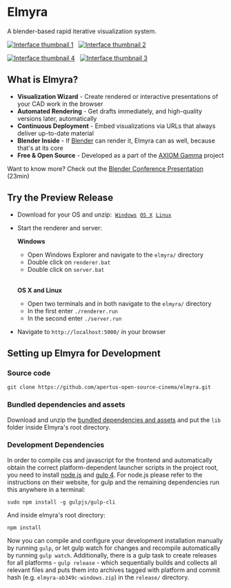 # Elmyra

A blender-based rapid iterative visualization system.

[![Interface thumbnail 1](http://files.apertus.org/elmyra/interface-1-thumbnail.png)](http://files.apertus.org/elmyra/interface-1.png) &nbsp;
[![Interface thumbnail 2](http://files.apertus.org/elmyra/interface-2-thumbnail.png)](http://files.apertus.org/elmyra/interface-2.png) &nbsp;

[![Interface thumbnail 4](http://files.apertus.org/elmyra/interface-4-thumbnail.png)](http://files.apertus.org/elmyra/interface-4.png) &nbsp;
[![Interface thumbnail 3](http://files.apertus.org/elmyra/interface-3-thumbnail.png)](http://files.apertus.org/elmyra/interface-3.png) &nbsp;

## What is Elmyra?


- **Visualization Wizard** - Create rendered or interactive presentations of your CAD work in the browser
- **Automated Rendering** - Get drafts immediately, and high-quality versions later, automatically
- **Continuous Deployment** - Embed visualizations via URLs that always deliver up-to-date material
- **Blender Inside** - If [Blender](https://www.blender.org/) can render it, Elmyra can as well, because that's at its core
- **Free & Open Source** - Developed as a part of the [AXIOM Gamma](http://apertus.org/axiom-gamma) project

Want to know more? Check out the [Blender Conference Presentation](https://youtu.be/ht1hPNjQxcY?t=24s)  (23min)

## Try the Preview Release

- Download for your OS and unzip: &nbsp;[`Windows`](http://files.apertus.org/elmyra/elmyra-preview-windows.zip)
 &nbsp;[`OS X`](http://files.apertus.org/elmyra/elmyra-preview-osx.zip)
 &nbsp;[`Linux`](http://files.apertus.org/elmyra/elmyra-preview-linux.zip)

- Start the renderer and server:

  **Windows**

  - Open Windows Explorer and navigate to the `elmyra/` directory
  - Double click on `renderer.bat`
  - Double click on `server.bat`  
  &nbsp;

  **OS X and Linux**

  - Open two terminals and in both navigate to the `elmyra/` directory
  - In the first enter `./renderer.run`
  - In the second enter `./server.run`


- Navigate to `http://localhost:5000/` in your browser

## Setting up Elmyra for Development

### Source code

    git clone https://github.com/apertus-open-source-cinema/elmyra.git

### Bundled dependencies and assets

Download and unzip the [bundled dependencies and assets](http://files.apertus.org/elmyra/elmyra-lib.zip) and put the `lib` folder inside Elmyra's root directory.

### Development Dependencies

In order to compile css and javascript for the frontend and automatically obtain the correct platform-dependent launcher scripts in the project root, you need to install [node.js](https://nodejs.org/) and [gulp 4](http://gulpjs.com/). For node.js please refer to the instructions on their website, for gulp and the remaining dependencies run this anywhere in a terminal:

    sudo npm install -g gulpjs/gulp-cli

And inside elmyra's root directory:

    npm install

Now you can compile and configure your development installation manually by running `gulp`, or let gulp watch for changes and recompile automatically by running `gulp watch`. Additionally, there is a gulp task to create releases for all platforms - `gulp release` - which sequentially builds and collects all relevant files and puts them into archives tagged with platform and commit hash (e.g. `elmyra-ab349c-windows.zip`) in the `release/` directory.
